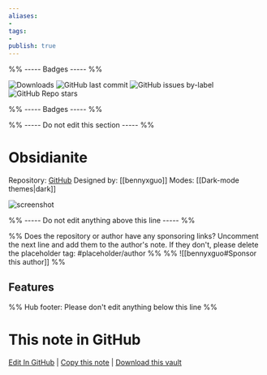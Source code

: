 ```yaml
---
aliases:
- 
tags: 
- 
publish: true
---
```


%% ----- Badges ----- %%

![Downloads](https://img.shields.io/badge/downloads-200050-573E7A?style=for-the-badge&logo=)
![GitHub last commit](https://img.shields.io/github/last-commit/bennyxguo/Obsidian-Obsidianite?color=573E7A&label=last%20update&logo=github&style=for-the-badge)
![GitHub issues by-label](https://img.shields.io/github/issues/bennyxguo/Obsidian-Obsidianite/help%20wanted?color=573E7A&logo=github&style=for-the-badge) 
![GitHub Repo stars](https://img.shields.io/github/stars/bennyxguo/Obsidian-Obsidianite?color=573E7A&logo=github&style=for-the-badge)

%% ----- Badges ----- %%

%% ----- Do not edit this section ----- %%

# Obsidianite

Repository: [GitHub](https://github.com/bennyxguo/Obsidian-Obsidianite)
Designed by: [[bennyxguo]]
Modes: [[Dark-mode themes|dark]]



![screenshot](https://github.com/bennyxguo/Obsidian-Obsidianite/raw/HEAD/images/demo1.png)

%% ----- Do not edit anything above this line ----- %% 

%% Does the repository or author have any sponsoring links? Uncomment the next line and add them to the author's note. If they don't, please delete the placeholder tag: #placeholder/author %%
%% ![[bennyxguo#Sponsor this author]] %%


## Features



%% Hub footer: Please don't edit anything below this line %%

# This note in GitHub

<span class="git-footer">[Edit In GitHub](https://github.dev/obsidian-community/obsidian-hub/blob/main/02%20-%20Community%20Expansions/02.05%20All%20Community%20Expansions/Themes/Obsidianite.md "git-hub-edit-note") | [Copy this note](https://raw.githubusercontent.com/obsidian-community/obsidian-hub/main/02%20-%20Community%20Expansions/02.05%20All%20Community%20Expansions/Themes/Obsidianite.md "git-hub-copy-note") | [Download this vault](https://github.com/obsidian-community/obsidian-hub/archive/refs/heads/main.zip "git-hub-download-vault") </span>
